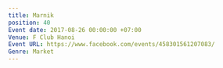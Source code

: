```yaml
---
title: Marnik
position: 40
Event date: 2017-08-26 00:00:00 +07:00
Venue: F Club Hanoi
Event URL: https://www.facebook.com/events/458301561207083/
Genre: Market
---
```


